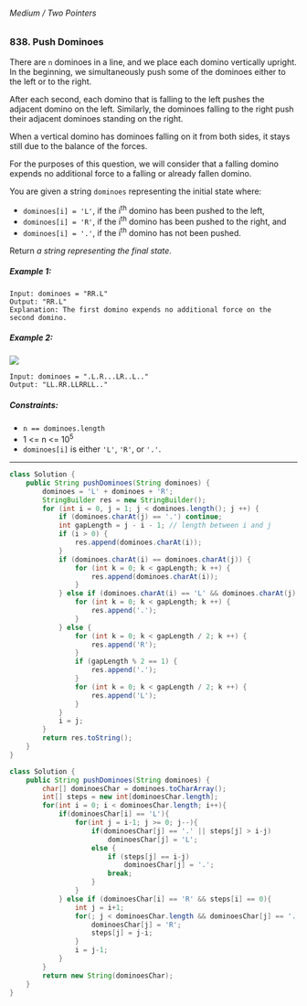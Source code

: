 ###### Medium / Two Pointers

### 838. Push Dominoes

There are `n` dominoes in a line, and we place each domino vertically upright. In the beginning, we simultaneously push some of the dominoes either to the left or to the right.

After each second, each domino that is falling to the left pushes the adjacent domino on the left. Similarly, the dominoes falling to the right push their adjacent dominoes standing on the right.

When a vertical domino has dominoes falling on it from both sides, it stays still due to the balance of the forces.

For the purposes of this question, we will consider that a falling domino expends no additional force to a falling or already fallen domino.

You are given a string `dominoes` representing the initial state where:

- `dominoes[i] = 'L'`, if the i<sup>th</sup> domino has been pushed to the left,
- `dominoes[i] = 'R'`, if the i<sup>th</sup> domino has been pushed to the right, and
- `dominoes[i] = '.'`, if the i<sup>th</sup> domino has not been pushed.

Return _a string representing the final state_.

 

##### Example 1:
```
Input: dominoes = "RR.L"
Output: "RR.L"
Explanation: The first domino expends no additional force on the second domino.
```
##### Example 2:
![](https://s3-lc-upload.s3.amazonaws.com/uploads/2018/05/18/domino.png)
```
Input: dominoes = ".L.R...LR..L.."
Output: "LL.RR.LLRRLL.."
``` 

##### Constraints:

- `n == dominoes.length`
- 1 <= n <= 10<sup>5</sup>
- `dominoes[i]` is either `'L'`, `'R'`, or `'.'`.

***

```java
class Solution {
    public String pushDominoes(String dominoes) {
        dominoes = 'L' + dominoes + 'R';
        StringBuilder res = new StringBuilder();
        for (int i = 0, j = 1; j < dominoes.length(); j ++) {
            if (dominoes.charAt(j) == '.') continue;
            int gapLength = j - i - 1; // length between i and j
            if (i > 0) {
                res.append(dominoes.charAt(i));
            }
            if (dominoes.charAt(i) == dominoes.charAt(j)) {
                for (int k = 0; k < gapLength; k ++) {
                    res.append(dominoes.charAt(i));
                }
            } else if (dominoes.charAt(i) == 'L' && dominoes.charAt(j) == 'R') {
                for (int k = 0; k < gapLength; k ++) {
                    res.append('.');
                }
            } else {
                for (int k = 0; k < gapLength / 2; k ++) {
                    res.append('R');
                }
                if (gapLength % 2 == 1) {
                    res.append('.');
                }
                for (int k = 0; k < gapLength / 2; k ++) {
                    res.append('L');
                }
            }
            i = j;
        }
        return res.toString();
    }
}
```

```java
class Solution {
    public String pushDominoes(String dominoes) {
        char[] dominoesChar = dominoes.toCharArray();
        int[] steps = new int[dominoesChar.length];
        for(int i = 0; i < dominoesChar.length; i++){
            if(dominoesChar[i] == 'L'){
                for(int j = i-1; j >= 0; j--){
                    if(dominoesChar[j] == '.' || steps[j] > i-j)
                        dominoesChar[j] = 'L';
                    else {
                        if (steps[j] == i-j)
                            dominoesChar[j] = '.';
                        break;
                    }
                }
            } else if (dominoesChar[i] == 'R' && steps[i] == 0){
                int j = i+1;
                for(; j < dominoesChar.length && dominoesChar[j] == '.'; j++){
                    dominoesChar[j] = 'R';
                    steps[j] = j-i;
                }
                i = j-1;
            }
        }
        return new String(dominoesChar);
    }
}
```

